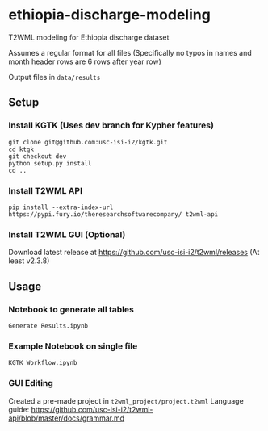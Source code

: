 # ethiopia-discharge-modeling

T2WML modeling for Ethiopia discharge dataset

Assumes a regular format for all files (Specifically no typos in names and 
month header rows are 6 rows after year row) 

Output files in `data/results`

## Setup

### Install KGTK (Uses dev branch for Kypher features)
```
git clone git@github.com:usc-isi-i2/kgtk.git
cd ktgk
git checkout dev
python setup.py install
cd ..
```

### Install T2WML API

`
pip install --extra-index-url https://pypi.fury.io/theresearchsoftwarecompany/ t2wml-api
`

### Install T2WML GUI (Optional)

Download latest release at https://github.com/usc-isi-i2/t2wml/releases (At least v2.3.8)

## Usage 

### Notebook to generate all tables

`Generate Results.ipynb`

### Example Notebook on single file 

`KGTK Workflow.ipynb`

### GUI Editing

Created a pre-made project in `t2wml_project/project.t2wml`
Language guide: https://github.com/usc-isi-i2/t2wml-api/blob/master/docs/grammar.md

